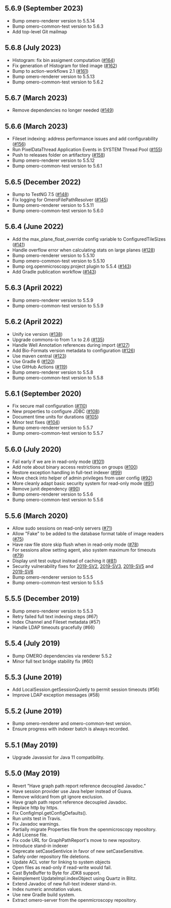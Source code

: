 5.6.9 (September 2023)
----------------------

- Bump omero-renderer version to 5.5.14
- Bump omero-common-test version to 5.6.3
- Add top-level Git mailmap

5.6.8 (July 2023)
------------------

- Histogram: fix bin assigment computation ([#164](https://github.com/ome/omero-server/pull/164))
- Fix generation of Histogram for tiled image ([#162](https://github.com/ome/omero-server/pull/162))
- Bump to action-workflows 2.1 ([#161](https://github.com/ome/omero-server/pull/161))
- Bump omero-renderer version to 5.5.13
- Bump omero-common-test version to 5.6.2


5.6.7 (March 2023)
------------------

- Remove dependencies no longer needed ([#149](https://github.com/ome/omero-server/pull/149))

5.6.6 (March 2023)
------------------

- Fileset indexing: address performance issues and add configurability ([#156](https://github.com/ome/omero-server/pull/156))
- Run PixelDataThread Application Events in SYSTEM Thread Pool ([#155](https://github.com/ome/omero-server/pull/155))
- Push to releases folder on artifactory ([#158](https://github.com/ome/omero-server/pull/158))
- Bump omero-renderer version to 5.5.12
- Bump omero-common-test version to 5.6.1

5.6.5 (December 2022)
---------------------

- Bump to TestNG 7.5 ([#148](https://github.com/ome/omero-server/pull/148))
- Fix logging for OmeroFilePathResolver ([#145](https://github.com/ome/omero-server/pull/145))
- Bump omero-renderer version to 5.5.11
- Bump omero-common-test version to 5.6.0

5.6.4 (June 2022)
-----------------

- Add the max_plane_float_override config variable to ConfiguredTileSizes ([#141](https://github.com/ome/omero-server/pull/141))
- Handle overflow error when calculating stats on large planes ([#128](https://github.com/ome/omero-server/pull/128))
- Bump omero-renderer version to 5.5.10
- Bump omero-common-test version to 5.5.10
- Bump org.openmicroscopy.project plugin to 5.5.4 ([#143](https://github.com/ome/omero-server/pull/143))
- Add Gradle publication workflow ([#143](https://github.com/ome/omero-server/pull/143))

5.6.3 (April 2022)
------------------

- Bump omero-renderer version to 5.5.9
- Bump omero-common-test version to 5.5.9

5.6.2 (April 2022)
------------------

- Unify ice version ([#138](https://github.com/ome/omero-server/pull/138))
- Upgrade commons-io from 1.x to 2.6 ([#135](https://github.com/ome/omero-server/pull/135))
- Handle Well Annotation references during import ([#127](https://github.com/ome/omero-server/pull/127))
- Add Bio-Formats version metadata to configuration  ([#126](https://github.com/ome/omero-server/pull/126))
- Use maven central ([#123](https://github.com/ome/omero-server/pull/123))
- Use Gradle 6 ([#120](https://github.com/ome/omero-server/pull/120))
- Use GitHub Actions ([#119](https://github.com/ome/omero-server/pull/119))
- Bump omero-renderer version to 5.5.8
- Bump omero-common-test version to 5.5.8

5.6.1 (September 2020)
----------------------

- Fix secure mail configuration ([#110](https://github.com/ome/omero-server/pull/110))
- New properties to configure JDBC ([#108](https://github.com/ome/omero-server/pull/108))
- Document time units for durations ([#105](https://github.com/ome/omero-server/pull/105))
- Minor test fixes ([#104](https://github.com/ome/omero-server/pull/104))
- Bump omero-renderer version to 5.5.7
- Bump omero-common-test version to 5.5.7

5.6.0 (July 2020)
-----------------

- Fail early if we are in read-only mode ([#101](https://github.com/ome/omero-server/pull/101))
- Add note about binary access restrictions on groups ([#100](https://github.com/ome/omero-server/pull/100))
- Restore exception handling in full-text indexer ([#99](https://github.com/ome/omero-server/pull/99))
- Move check into helper of admin privileges from user config ([#92](https://github.com/ome/omero-server/pull/92))
- More cleanly adapt basic security system for read-only mode ([#91](https://github.com/ome/omero-server/pull/91))
- Remove junit dependency ([#90](https://github.com/ome/omero-server/pull/90))
- Bump omero-renderer version to 5.5.6
- Bump omero-common-test version to 5.5.6


5.5.6 (March 2020)
------------------

- Allow sudo sessions on read-only servers
  ([#71](https://github.com/ome/omero-server/pull/71))
- Allow "Fake" to be added to the database format table of image readers
  ([#75](https://github.com/ome/omero-server/pull/75))
- Have raw file store skip flush when in read-only mode
  ([#78](https://github.com/ome/omero-server/pull/78))
- For sessions allow setting agent, also system maximum for timeouts
  ([#79](https://github.com/ome/omero-server/pull/79))
- Display unit test output instead of caching it
  ([#81](https://github.com/ome/omero-server/pull/81))
- Security vulnerability fixes for
  [2019-SV2](https://www.openmicroscopy.org/security/advisories/2019-SV2-group-permissions/),
  [2019-SV3](https://www.openmicroscopy.org/security/advisories/2019-SV3-user-privacy/),
  [2019-SV5](https://www.openmicroscopy.org/security/advisories/2019-SV5-bypass-filters/) and
  [2019-SV6](https://www.openmicroscopy.org/security/advisories/2019-SV6-group-owner-context/)
- Bump omero-renderer version to 5.5.5
- Bump omero-common-test version to 5.5.5

5.5.5 (December 2019)
---------------------

- Bump omero-renderer version to 5.5.3
- Retry failed full text indexing steps (#67)
- Index Channel and Fileset metadata (#57)
- Handle LDAP timeouts gracefully (#66)

5.5.4 (July 2019)
-----------------

- Bump OMERO dependencies via renderer 5.5.2
- Minor full text bridge stability fix (#60)

5.5.3 (June 2019)
-----------------

- Add LocalSession.getSessionQuietly to permit session timeouts (#56)
- Improve LDAP exception messages (#58)

5.5.2 (June 2019)
-----------------

- Bump omero-renderer and omero-common-test version.
- Ensure progress with indexer batch is always recorded.


5.5.1 (May 2019)
----------------

- Upgrade Javassist for Java 11 compatibility.

5.5.0 (May 2019)
----------------

- Revert "Have graph path report reference decoupled Javadoc."
- Have session provider use Java helper instead of Guava.
- Remove wildcard from git ignore exclusion.
- Have graph path report reference decoupled Javadoc.
- Replace http by https.
- Fix ConfigImpl.getConfigDefaults().
- Run units test in Travis.
- Fix Javadoc warnings.
- Partially migrate Properties file from the openmicroscopy repository.
- Add License file.
- Fix code URL for GraphPathReport's move to new repository.
- Introduce stand-in indexer
- Deprecate setCaseSentivice in favor of new setCaseSensitive.
- Safely order repository file deletions.
- Update ACL voter for linking to system objects
- Open files as read-only if read-write would fail.
- Cast ByteBuffer to Byte for JDK8 support.
- Reimplement UpdateImpl.indexObject using Quartz in Blitz.
- Extend Javadoc of new full-text indexer stand-in.
- Index numeric annotation values.
- Use new Gradle build system.
- Extract omero-server from the openmicroscopy repository.

